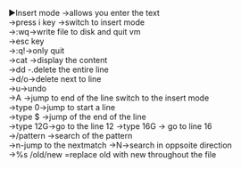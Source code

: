 ▶️Insert mode 
->allows you enter the text   
->press i key ->switch to insert mode  
->:wq->write file to  disk and quit vm  
->esc key  
->:q!->only quit  
->cat ->display the content  
->dd -.delete the entire line  
->d/o->delete next to line  
->u->undo   
->A ->jump to end of the line switch to the insert mode  
->type 0->jump to start a line  
->type $ ->jump of the end of the line  
->type 12G->go to the line 12 
->type 16G -> go to line 16  
->/pattern ->search of the pattern  
->n-jump to the nextmatch
->N->search in oppsoite direction  
->%s /old/new =replace old with  new throughout the file  
